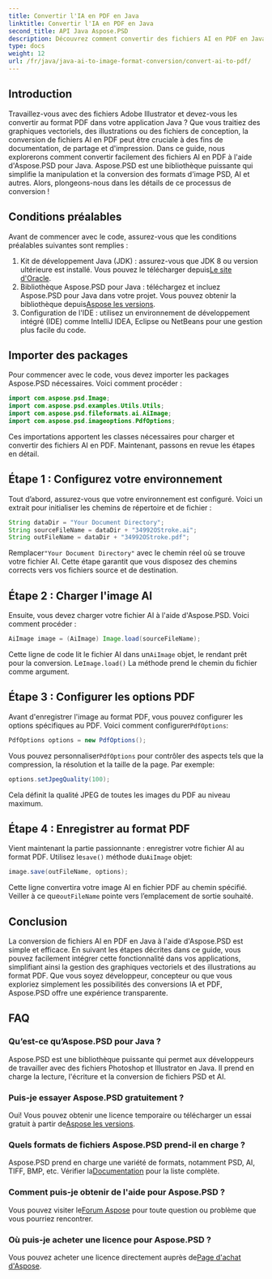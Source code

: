 ```yaml
---
title: Convertir l'IA en PDF en Java
linktitle: Convertir l'IA en PDF en Java
second_title: API Java Aspose.PSD
description: Découvrez comment convertir des fichiers AI en PDF en Java à l'aide d'Aspose.PSD. Suivez notre guide détaillé étape par étape pour gérer efficacement vos conversions de fichiers.
type: docs
weight: 12
url: /fr/java/java-ai-to-image-format-conversion/convert-ai-to-pdf/
---
```

## Introduction
Travaillez-vous avec des fichiers Adobe Illustrator et devez-vous les convertir au format PDF dans votre application Java ? Que vous traitiez des graphiques vectoriels, des illustrations ou des fichiers de conception, la conversion de fichiers AI en PDF peut être cruciale à des fins de documentation, de partage et d'impression. Dans ce guide, nous explorerons comment convertir facilement des fichiers AI en PDF à l'aide d'Aspose.PSD pour Java. Aspose.PSD est une bibliothèque puissante qui simplifie la manipulation et la conversion des formats d'image PSD, AI et autres. Alors, plongeons-nous dans les détails de ce processus de conversion !
## Conditions préalables
Avant de commencer avec le code, assurez-vous que les conditions préalables suivantes sont remplies :
1.  Kit de développement Java (JDK) : assurez-vous que JDK 8 ou version ultérieure est installé. Vous pouvez le télécharger depuis[Le site d'Oracle](https://www.oracle.com/java/technologies/javase-downloads.html).
2.  Bibliothèque Aspose.PSD pour Java : téléchargez et incluez Aspose.PSD pour Java dans votre projet. Vous pouvez obtenir la bibliothèque depuis[Aspose les versions](https://releases.aspose.com/psd/java/).
3. Configuration de l'IDE : utilisez un environnement de développement intégré (IDE) comme IntelliJ IDEA, Eclipse ou NetBeans pour une gestion plus facile du code.
## Importer des packages
Pour commencer avec le code, vous devez importer les packages Aspose.PSD nécessaires. Voici comment procéder :
```java
import com.aspose.psd.Image;
import com.aspose.psd.examples.Utils.Utils;
import com.aspose.psd.fileformats.ai.AiImage;
import com.aspose.psd.imageoptions.PdfOptions;
```
Ces importations apportent les classes nécessaires pour charger et convertir des fichiers AI en PDF. Maintenant, passons en revue les étapes en détail.

## Étape 1 : Configurez votre environnement
Tout d’abord, assurez-vous que votre environnement est configuré. Voici un extrait pour initialiser les chemins de répertoire et de fichier :
```java
String dataDir = "Your Document Directory"; 
String sourceFileName = dataDir + "34992OStroke.ai";
String outFileName = dataDir + "34992OStroke.pdf";
```
 Remplacer`"Your Document Directory"` avec le chemin réel où se trouve votre fichier AI. Cette étape garantit que vous disposez des chemins corrects vers vos fichiers source et de destination.
## Étape 2 : Charger l'image AI
Ensuite, vous devez charger votre fichier AI à l'aide d'Aspose.PSD. Voici comment procéder :
```java
AiImage image = (AiImage) Image.load(sourceFileName);
```
 Cette ligne de code lit le fichier AI dans un`AiImage` objet, le rendant prêt pour la conversion. Le`Image.load()` La méthode prend le chemin du fichier comme argument.
## Étape 3 : Configurer les options PDF
Avant d'enregistrer l'image au format PDF, vous pouvez configurer les options spécifiques au PDF. Voici comment configurer`PdfOptions`:
```java
PdfOptions options = new PdfOptions();
```
 Vous pouvez personnaliser`PdfOptions` pour contrôler des aspects tels que la compression, la résolution et la taille de la page. Par exemple:
```java
options.setJpegQuality(100);
```
Cela définit la qualité JPEG de toutes les images du PDF au niveau maximum.
## Étape 4 : Enregistrer au format PDF
 Vient maintenant la partie passionnante : enregistrer votre fichier AI au format PDF. Utilisez le`save()` méthode du`AiImage` objet:
```java
image.save(outFileName, options);
```
 Cette ligne convertira votre image AI en fichier PDF au chemin spécifié. Veiller à ce que`outFileName` pointe vers l’emplacement de sortie souhaité.

## Conclusion
La conversion de fichiers AI en PDF en Java à l'aide d'Aspose.PSD est simple et efficace. En suivant les étapes décrites dans ce guide, vous pouvez facilement intégrer cette fonctionnalité dans vos applications, simplifiant ainsi la gestion des graphiques vectoriels et des illustrations au format PDF. Que vous soyez développeur, concepteur ou que vous exploriez simplement les possibilités des conversions IA et PDF, Aspose.PSD offre une expérience transparente.
## FAQ
### Qu’est-ce qu’Aspose.PSD pour Java ?
Aspose.PSD est une bibliothèque puissante qui permet aux développeurs de travailler avec des fichiers Photoshop et Illustrator en Java. Il prend en charge la lecture, l'écriture et la conversion de fichiers PSD et AI.
### Puis-je essayer Aspose.PSD gratuitement ?
 Oui! Vous pouvez obtenir une licence temporaire ou télécharger un essai gratuit à partir de[Aspose les versions](https://releases.aspose.com/psd/java/).
### Quels formats de fichiers Aspose.PSD prend-il en charge ?
 Aspose.PSD prend en charge une variété de formats, notamment PSD, AI, TIFF, BMP, etc. Vérifier la[Documentation](https://reference.aspose.com/psd/java/) pour la liste complète.
### Comment puis-je obtenir de l'aide pour Aspose.PSD ?
 Vous pouvez visiter le[Forum Aspose](https://forum.aspose.com/c/psd/34) pour toute question ou problème que vous pourriez rencontrer.
### Où puis-je acheter une licence pour Aspose.PSD ?
 Vous pouvez acheter une licence directement auprès de[Page d'achat d'Aspose](https://purchase.aspose.com/buy).
